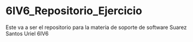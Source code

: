 # 6IV6_Repositorio_Ejercicio

Este va a ser el repositorio para la materia de soporte de software
Suarez Santos Uriel 6IV6
